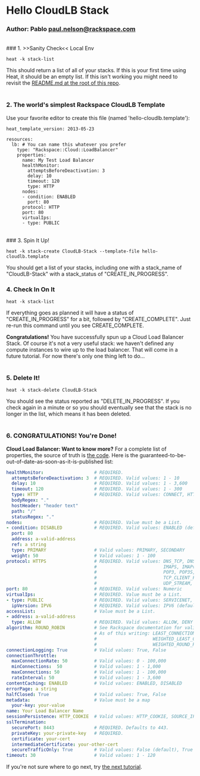 # Hello CloudLB Stack
### Author: Pablo <paul.nelson@rackspace.com>
</br>
### 1. >>Sanity Check<< Local Env

```shell
heat -k stack-list
```

This should return a list of all of your stacks. If this is your first time using Heat, it should be an empty list. If this isn't working you might need to revisit the [README.md at the root of this repo](/).
</br>
</br>
### 2. The world's simplest Rackspace CloudLB Template

Use your favorite editor to create this file (named 'hello-cloudlb.template'):

```shell
heat_template_version: 2013-05-23

resources:
  lb: # You can name this whatever you prefer
    type: "Rackspace::Cloud::LoadBalancer"
    properties:
      name: My Test Load Balancer
      healthMonitor:
        attemptsBeforeDeactivation: 3
        delay: 10
        timeout: 120
        type: HTTP
      nodes:
      - condition: ENABLED
        port: 80
      protocol: HTTP
      port: 80
      virtualIps:
      - type: PUBLIC
```
</br>
### 3. Spin It Up!

```shell
heat -k stack-create CloudLB-Stack --template-file hello-cloudlb.template
```

You should get a list of your stacks, including one with a stack_name of "CloudLB-Stack" with a stack_status of "CREATE_IN_PROGRESS".
</br>
### 4. Check In On It

```shell
heat -k stack-list
```

If everything goes as planned it will have a status of "CREATE_IN_PROGRESS" for a bit, followed by "CREATE_COMPLETE". Just re-run this command until you see CREATE_COMPLETE.

__Congratulations!__ You have successfully spun up a Cloud Load Balancer Stack. Of course it's not a very useful stack: we haven't defined any compute instances to wire up to the load balancer. That will come in a future tutorial. For now there's only one thing left to do...
</br>
</br>
### 5. Delete It!

```shell
heat -k stack-delete CloudLB-Stack
```

You should see the status reported as "DELETE_IN_PROGRESS". If you check again in a minute or so you should eventually see that the stack is no longer in the list, which means it has been deleted.
</br>
</br>
### 6. CONGRATULATIONS! You're Done!

__Cloud Load Balancer: Want to know more?__ For a complete list of properties, the source of truth is [the code](https://github.com/openstack/heat/blob/master/contrib/rackspace/heat/engine/plugins/cloud_loadbalancer.py). Here is the guaranteed-to-be-out-of-date-as-soon-as-it-is-published list:

```yaml
healthMonitor:                   # REQUIRED.
  attemptsBeforeDeactivation: 3  # REQUIRED. Valid values: 1 - 10
  delay: 10                      # REQUIRED. Valid values: 1 - 3,600
  timeout: 120                   # REQUIRED. Valid values: 1 - 300
  type: HTTP                     # REQUIRED. Valid values: CONNECT, HTTP, HTTPS
  bodyRegex: "."
  hostHeader: "header text"
  path: "/"
  statusRegex: "."
nodes:                           # REQUIRED. Value must be a List.
- condition: DISABLED            # REQUIRED. Valid values: ENABLED (default), DISABLED
  port: 80
  address: a-valid-address
  ref: a string
  type: PRIMARY                  # Valid values: PRIMARY, SECONDARY
  weight: 50                     # Valid values: 1 - 100
protocol: HTTPS                  # REQUIRED. Valid values: DNS_TCP, DNS_UDP, FTP, HTTP, HTTPS,
                                 #                         IMAPS, IMAPv4, LDAP, LDAPS, MYSQL,
                                 #                         POP3, POP3S, SMTP, TCP,
                                 #                         TCP_CLIENT_FIRST, UDP,
                                 #                         UDP_STREAM, SFTP
port: 80                         # REQUIRED. Valid values: Numeric
virtualIps:                      # REQUIRED. Value must be a List.
- type: PUBLIC                   # REQUIRED. Valid values: SERVICENET, PUBLIC
  ipVersion: IPV6                # REQUIRED. Valid values: IPV6 (default), IPV4
accessList:                      # Value must be a List.
- address: a-valid-address
  type: ALLOW                    # REQUIRED. Valid values: ALLOW, DENY
algorithm: ROUND_ROBIN           # See Rackspace documentation for valid values.
                                 # As of this writing: LEAST_CONNECTIONS, RANDOM, ROUND_ROBIN
                                 #                     WEIGHTED_LEAST_CONNECTIONS,
                                 #                     WEIGHTED_ROUND_ROBIN
connectionLogging: True          # Valid values: True, False
connectionThrottle:
  maxConnectionRate: 50          # Valid values: 0 - 100,000
  minConnections:  50            # Valid values: 1 - 1,000
  maxConnections: 50             # Valid values: 1 - 100,000
  rateInterval: 50               # Valid values: 1 - 3,600
contentCaching: ENABLED          # Valid values: ENABLED, DISABLED
errorPage: a string
halfClosed: True                 # Valid values: True, False
metadata:                        # Value must be a map
  your-key: your-value
name: Your Load Balancer Name
sessionPersistence: HTTP_COOKIE  # Valid values: HTTP_COOKIE, SOURCE_IP
sslTermination:
  securePort: 8443               # REQUIRED. Defaults to 443.
  privateKey: your-private-key   # REQUIRED.
  certificate: your-cert
  intermediateCertificate: your-other-cert
  secureTrafficOnly: True        # Valid values: False (default), True
timeout: 30                      # Valid values: 1 - 120
```

If you're not sure where to go next, try [the next tutorial](/103.Hello-CloudDB).
